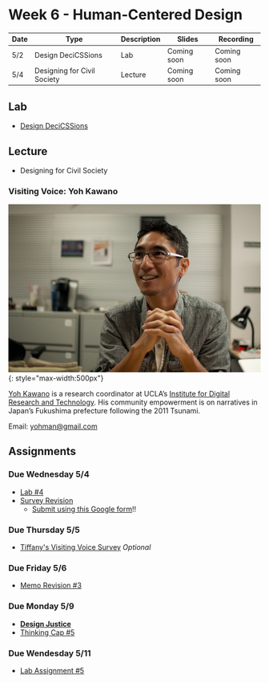 # Week 6 - Human-Centered Design

Date|Type|Description|Slides|Recording|
|---|----|-----------|------|---------|
|5/2|Design DeciCSSions|Lab|Coming soon|Coming soon|
|5/4|Designing for Civil Society|Lecture|Coming soon|Coming soon|

## Lab

- [Design DeciCSSions](../labs/week6/index.md)

## Lecture

- Designing for Civil Society
<!-- - [Designing for Civil Society](../materials/AA191_S_W5_Lecture_5.pdf) -->

<!-- ## Group Exercise

Instructions here:

- [https://tinyurl.com/aa191-54ex](https://tinyurl.com/aa191-54ex) -->

### Visiting Voice: Yoh Kawano

![../media/yohkawano.jpg](../media/yohkawano.jpg){: style="max-width:500px"}

[Yoh Kawano](https://twitter.com/yohman) is a research coordinator at UCLA’s [Institute for Digital Research and Technology](https://idre.ucla.edu/people/yoh-kawano). His community empowerment is on narratives in Japan’s Fukushima prefecture following the 2011 Tsunami.

Email: [yohman@gmail.com](mailto:yohman@gmail.com)

## Assignments

### Due Wednesday 5/4

- [Lab #4](../assignments/week4/group_assignment.md)
- [Survey Revision](../assignments/week4/group_assignment.md)
  - [Submit using this Google form](https://forms.gle/8TU2Hj8o6J7UYjZ7A)!!

### Due Thursday 5/5

- [Tiffany's Visiting Voice Survey](https://docs.google.com/forms/d/e/1FAIpQLSewtp-AVsaftbC2Ie5ZR5K03XSJXib-2SgpmQwYPDB4eaIGyw/) *Optional*

### Due Friday 5/6

- [Memo Revision #3](../assignments/week2/group_assignment.md)

### Due Monday 5/9

- [**Design Justice**](../assignments/week5/reading.md)
- [Thinking Cap #5](../assignments/week6/thinking_cap.md)

### Due Wendesday 5/11

- [Lab Assignment #5](../assignments/week6/lab_assignment.md)
